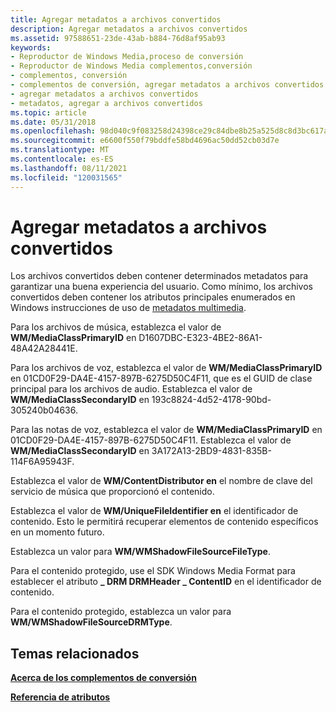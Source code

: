 ```yaml
---
title: Agregar metadatos a archivos convertidos
description: Agregar metadatos a archivos convertidos
ms.assetid: 97588651-23de-43ab-b884-76d8af95ab93
keywords:
- Reproductor de Windows Media,proceso de conversión
- Reproductor de Windows Media complementos,conversión
- complementos, conversión
- complementos de conversión, agregar metadatos a archivos convertidos
- agregar metadatos a archivos convertidos
- metadatos, agregar a archivos convertidos
ms.topic: article
ms.date: 05/31/2018
ms.openlocfilehash: 98d040c9f083258d24398ce29c84dbe8b25a525d8c8d3bc617a0adddbb2ba8df
ms.sourcegitcommit: e6600f550f79bddfe58bd4696ac50dd52cb03d7e
ms.translationtype: MT
ms.contentlocale: es-ES
ms.lasthandoff: 08/11/2021
ms.locfileid: "120031565"
---
```

# <a name="adding-metadata-to-converted-files"></a>Agregar metadatos a archivos convertidos

Los archivos convertidos deben contener determinados metadatos para garantizar una buena experiencia del usuario. Como mínimo, los archivos convertidos deben contener los atributos principales enumerados en Windows instrucciones de uso de [metadatos multimedia](/previous-versions/ms867702(v=msdn.10)).

Para los archivos de música, establezca el valor de **WM/MediaClassPrimaryID** en D1607DBC-E323-4BE2-86A1-48A42A28441E.

Para los archivos de voz, establezca el valor de **WM/MediaClassPrimaryID** en 01CD0F29-DA4E-4157-897B-6275D50C4F11, que es el GUID de clase principal para los archivos de audio. Establezca el valor de **WM/MediaClassSecondaryID** en 193c8824-4d52-4178-90bd-305240b04636.

Para las notas de voz, establezca el valor de **WM/MediaClassPrimaryID** en 01CD0F29-DA4E-4157-897B-6275D50C4F11. Establezca el valor de **WM/MediaClassSecondaryID** en 3A172A13-2BD9-4831-835B-114F6A95943F.

Establezca el valor de **WM/ContentDistributor en** el nombre de clave del servicio de música que proporcionó el contenido.

Establezca el valor de **WM/UniqueFileIdentifier en** el identificador de contenido. Esto le permitirá recuperar elementos de contenido específicos en un momento futuro.

Establezca un valor para **WM/WMShadowFileSourceFileType**.

Para el contenido protegido, use el SDK Windows Media Format para establecer el atributo **\_ DRM DRMHeader \_ ContentID** en el identificador de contenido.

Para el contenido protegido, establezca un valor para **WM/WMShadowFileSourceDRMType**.

## <a name="related-topics"></a>Temas relacionados

<dl> <dt>

[**Acerca de los complementos de conversión**](about-conversion-plug-ins.md)
</dt> <dt>

[**Referencia de atributos**](attribute-reference.md)
</dt> </dl>

 

 